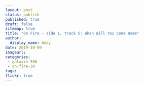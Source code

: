 ```yaml
---
layout: post
status: publish
published: true
draft: false
sitemap: true
title: "On Fire - side 1, track 5: When Will You Come Home"
author:
  display_name: Andy
date: 2019-10-09
imageurl: 
categories:
 - galaxie 500
 - on-fire-30
tags:
flickr: true
---
```

